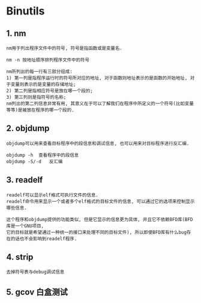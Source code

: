 # Binutils

## 1. nm
    nm用于列出程序文件中的符号, 符号是指函数或是变量名.

    nm -n 按地址顺序排列程序文件中的符号

    nm所列出的每一行有三部分组成:
    1) 第一列是指程序运行时的符号所对应的地址, 对于函数则地址表示的是函数的开始地址, 对于变量则表示的是变量的存储地址;
    2) 第二列是指相应符号是放在哪一个段的;
    3) 第三列则是指符号的名称;
    nm列出的第二列信息非常有用, 其意义在于可以了解我们在程序中所定义的一个符号(比如变量等等)是被放在程序的哪一个段的.


## 2. objdump 
    objdump可以用来查看目标程序中的段信息和调试信息, 也可以用来对目标程序进行反汇编.

    objdump -h  查看程序中的段信息
    objdump -S/-d   反汇编


## 3. readelf
    readelf可以显示elf格式可执行文件的信息.
    readelf命令用来显示一个或者多个elf格式的目标文件的信息, 可以通过它的选项来控制显示哪些信息.

    这个程序和objdump提供的功能类似, 但是它显示的信息更为具体, 并且它不依赖BFD库(BFD库是一个GNU项目,       
    它的目标就是希望通过一种统一的接口来处理不同的目标文件), 所以即使BFD库有什么bug存在的话也不会影响到readelf程序.
 

## 4. strip
    去掉符号表与debug调试信息


## 5. gcov	白盒测试

